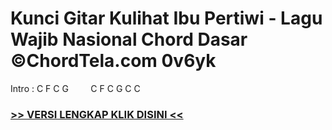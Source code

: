 
 # Kunci Gitar Kulihat Ibu Pertiwi - Lagu Wajib Nasional Chord Dasar ©ChordTela.com 0v6yk


Intro : C F C G         C F C G C C

###  <a href="https://shortlighzx.web.app?sq=Kunci Gitar Kulihat Ibu Pertiwi - Lagu Wajib Nasional Chord Dasar ©ChordTela.com"> >> VERSI LENGKAP KLIK DISINI << </a>
